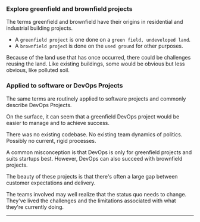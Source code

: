 ### Explore greenfield and brownfield projects

The terms greenfield and brownfield have their origins in residential and industrial building projects.

- A `greenfield project` is one done on a `green field, undeveloped land`. 
- A `brownfield projec`t is done on the `used ground` for other purposes.

Because of the land use that has once occurred, there could be challenges reusing the land. Like existing buildings, 
some would be obvious but less obvious, like polluted soil.

### Applied to software or DevOps Projects
The same terms are routinely applied to software projects and commonly describe DevOps Projects.

On the surface, it can seem that a greenfield DevOps project would be easier to manage and to achieve success.

There was no existing codebase.
No existing team dynamics of politics. Possibly no current, rigid processes.


A common misconception is that DevOps is only for greenfield projects and suits startups best.
However, DevOps can also succeed with brownfield projects.

The beauty of these projects is that there's often a large gap between customer expectations and delivery.

The teams involved may well realize that the status quo needs to change.
They've lived the challenges and the limitations associated with what they're currently doing.



---------


